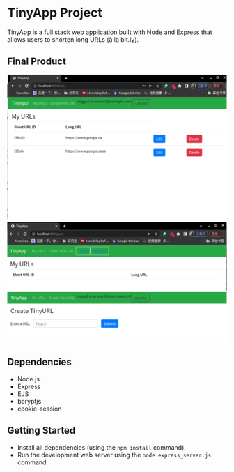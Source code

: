 # TinyApp Project

TinyApp is a full stack web application built with Node and Express that allows users to shorten long URLs (à la bit.ly).

## Final Product

!["Screenshot of URLs page after login"](https://github.com/Ruanruanx/tinyapp/blob/master/docs/Screenshot%20from%202022-08-27%2020-25-39.png?raw=true)
!["Screenshot of URLs page before login"](https://github.com/Ruanruanx/tinyapp/blob/master/docs/Screenshot%20from%202022-08-27%2020-25-56.png?raw=true)
!["Screenshot of create new url"](https://github.com/Ruanruanx/tinyapp/blob/master/docs/Screenshot%20from%202022-08-27%2020-26-07.png?raw=true)

## Dependencies

- Node.js
- Express
- EJS
- bcryptjs
- cookie-session

## Getting Started

- Install all dependencies (using the `npm install` command).
- Run the development web server using the `node express_server.js` command.
